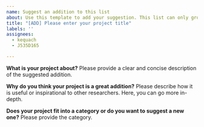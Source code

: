 ```yaml
---
name: Suggest an addition to this list
about: Use this template to add your suggestion. This list can only grow with your effort. Thanks for contributing!
title: "[ADD] Please enter your project title"
labels: ''
assignees: 
  - kequach
  - J535D165

---
```


**What is your project about?**
Please provide a clear and concise description of the suggested addition.

**Why do you think your project is a great addition?**
Please describe how it is useful or inspirational to other researchers. Here, you can go more in-depth.

**Does your project fit into a category or do you want to suggest a new one?**
Please provide the category.
